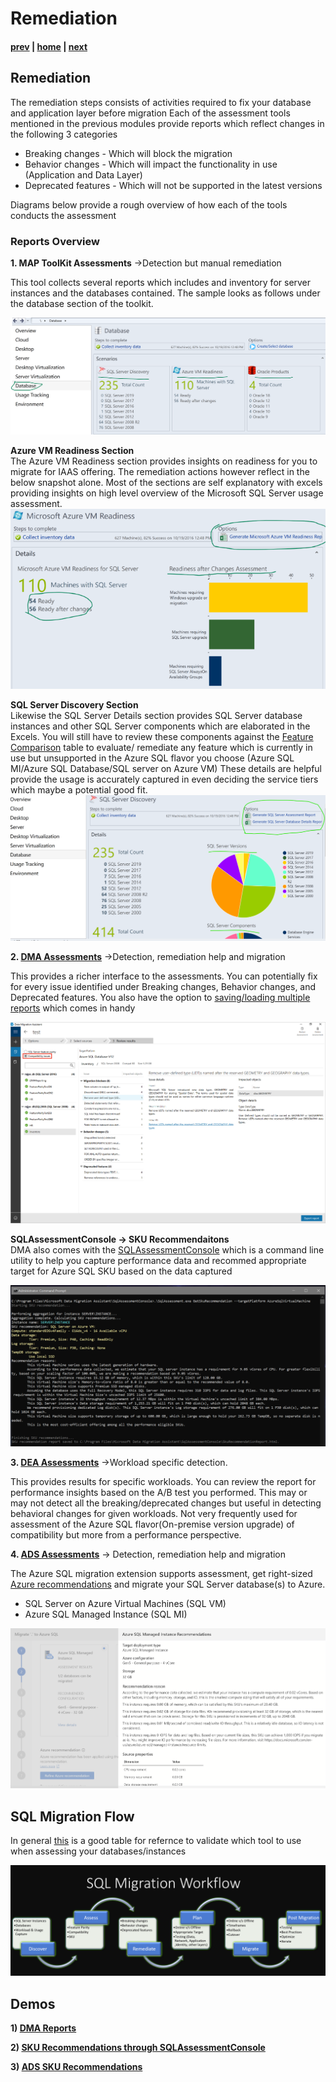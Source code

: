 # Remediation

#### [prev](./discoveryandassessment.md) | [home](./readme.md)  | [next](./migrationplanning.md)

## Remediation
The remediation steps consists of activities required to fix your database and application layer before migration
Each of the assessment tools mentioned in the previous modules provide reports which reflect changes in the following 3 categories
* Breaking changes - Which will block the migration
* Behavior changes - Which will impact the functionality in use (Application and Data Layer)
* Deprecated features - Which will not be supported in the latest versions

Diagrams below provide a rough overview of how each of the tools conducts the assessment

### **Reports Overview**
**1. MAP ToolKit Assessments** ->Detection but manual remediation

This tool collects several reports which includes and inventory for server instances and the databases contained. The sample looks as follows under the database section of the toolkit. <br/>

![MAPToolKit Database Section](/images/MAPAssessment1.png#left)

**Azure VM Readiness Section** <br />
The Azure VM Readiness section provides insights on readiness for you to migrate for IAAS offering. The remediation actions however reflect in the below snapshot alone. Most of the sections are self explanatory with excels providing insights on high level overview of the Microsoft SQL Server usage assessment. <br/>
![MAPToolKit VM Section](/images/MAPAssessment2.png#left)

**SQL Server Discovery Section** <br />
Likewise the SQL Server Details section provides SQL Server database instances and other SQL Server components which are elaborated in the Excels. You will still have to review these components against the [Feature Comparison](https://techcommunity.microsoft.com/t5/fasttrack-for-azure/feature-comparison-of-azure-sql-database-azure-sql-managed/ba-p/3154789) table to evaluate/ remediate any feature which is currently in use but unsupported in the Azure SQL flavor you choose (Azure SQL MI/Azure SQL Database/SQL server on Azure VM)
These details are helpful provide the usage is accurately captured in even deciding the service tiers which maybe a potential good fit. <br/>
![MAPToolKit SQL Section](/images/MAPAssessment3.png#left)

**2. [DMA Assessments](https://docs.microsoft.com/en-us/sql/dma/dma-assesssqlonprem?view=sql-server-ver16)**
->Detection, remediation help and migration

This provides a richer interface to the assessments. You can potentially fix for every issue identified under Breaking changes, Behavior changes, and Deprecated features. You also have the option to [saving/loading multiple reports](https://docs.microsoft.com/en-us/sql/dma/dma-save-load-assessments?view=sql-server-ver16) which comes in handy 

![DMA Multireport Assessment](/images/DMAMultipleReportsLoad.png)

**SQLAssessmentConsole -> SKU Recommendaitons** <br /> DMA also comes with the [SQLAssessmentConsole](https://docs.microsoft.com/en-in/sql/dma/dma-sku-recommend-sql-db?view=sql-server-ver16) which is a command line utility to help you capture performance data and recommed appropriate target for Azure SQL SKU based on the data captured

![DMA Recommendations](/images/DMARecommendations.png)

**3. [DEA Assessments](https://docs.microsoft.com/en-in/sql/dea/database-experimentation-assistant-view-report?view=sql-server-ver16)** ->Workload specific detection. 

This provides results for specific workloads. You can review the report for performance insights based on the A/B test you performed. This may or may not detect all the breaking/deprecated changes but useful in detecting behavioral changes for given workloads. Not very frequently used for assessment of the Azure SQL flavor(On-premise version upgrade) of compatibility but more from a performance perspective.

**4. [ADS Assessments](https://docs.microsoft.com/en-us/azure/dms/migration-using-azure-data-studio)** -> Detection, remediation help and migration

The Azure SQL migration extension supports assessment, get right-sized [Azure recommendations](https://docs.microsoft.com/en-us/azure/dms/ads-sku-recommend#performance-data-collection-and-sku-recommendation) and migrate your SQL Server database(s) to Azure.
- SQL Server on Azure Virtual Machines (SQL VM)
- Azure SQL Managed Instance (SQL MI)


![ADS Recommendations](/images/ADSRecommendations.png)

## SQL Migration Flow
In general [this](https://docs.microsoft.com/en-us/sql/sql-server/migrate/dma-azure-migrate-compare-migration-tools?view=sql-server-ver15#quick-comparison) is a good table for refernce to validate which tool to use when assessing your databases/instances

![](/images/MigrationFlow.png)


## Demos
**1) [DMA Reports](https://docs.microsoft.com/en-us/sql/dma/dma-assess-sql-data-estate-to-sqldb?view=sql-server-ver16)**

**2) [SKU Recommendations through SQLAssessmentConsole](https://docs.microsoft.com/en-us/sql/dma/dma-sku-recommend-sql-db?view=sql-server-ver16)**

**3) [ADS SKU Recommendations](https://docs.microsoft.com/en-us/azure/dms/ads-sku-recommend)**
